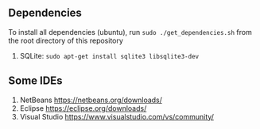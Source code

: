 ## Dependencies

To install all dependencies (ubuntu), run `sudo ./get_dependencies.sh` from the root directory of this repository

1. SQLite: `sudo apt-get install sqlite3 libsqlite3-dev`

## Some IDEs

1. NetBeans <https://netbeans.org/downloads/>
2. Eclipse <https://eclipse.org/downloads/>
3. Visual Studio <https://www.visualstudio.com/vs/community/>
